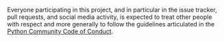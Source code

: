 Everyone participating in this project, and in particular in the issue tracker,
pull requests, and social media activity, is expected to treat other people
with respect and more generally to follow the guidelines articulated in the
[Python Community Code of Conduct][1].

[1]: https://www.python.org/psf/conduct/
